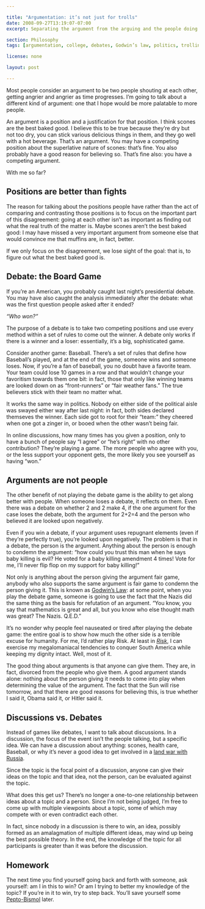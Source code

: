 ```yaml
---

title: "Argumentation: it’s not just for trolls"
date: 2008-09-27T13:19:07-07:00
excerpt: Separating the argument from the arguing and the people doing the arguing lets us talk about topics in a broader depth and get things done.

section: Philosophy
tags: [argumentation, college, debates, Godwin’s law, politics, trolling, philosophy]

license: none

layout: post

---
```


Most people consider an argument to be two people shouting at each other, getting angrier and angrier as time progresses. I’m going to talk about a different kind of argument: one that I hope would be more palatable to more people.

An argument is a position and a justification for that position. I think scones are the best baked good. I believe this to be true because they’re dry but not too dry, you can stick various delicious things in them, and they go well with a hot beverage. That’s an argument. You may have a competing position about the superlative nature of scones: that’s fine. You also probably have a good reason for believing so. That’s fine also: you have a competing argument.

With me so far?

## Positions are better than fights

The reason for talking about the positions people have rather than the act of comparing and contrasting those positions is to focus on the important part of this disagreement: going at each other isn’t as important as finding out what the real truth of the matter is. Maybe scones aren’t the best baked good: I may have missed a very important argument from someone else that would convince me that muffins are, in fact, better.

If we only focus on the disagreement, we lose sight of the goal: that is, to figure out what the best baked good is.

## Debate: the Board Game

If you’re an American, you probably caught last night’s presidential debate. You may have also caught the analysis immediately after the debate: what was the first question people asked after it ended?

*“Who won?”*

The purpose of a debate is to take two competing positions and use every method within a set of rules to come out the winner. A debate only works if there is a winner and a loser: essentially, it’s a big, sophisticated game.

Consider another game: Baseball. There’s a set of rules that define how Baseball’s played, and at the end of the game, someone wins and someone loses. Now, if you’re a fan of baseball, you no doubt have a favorite team. Your team could lose 10 games in a row and that wouldn’t change your favoritism towards them one bit: in fact, those that only like winning teams are looked down on as “front-runners” or “fair weather fans.” The true believers stick with their team no matter what.

It works the same way in politics. Nobody on either side of the political aisle was swayed either way after last night: in fact, both sides declared themseves the winner. Each side got to root for their “team:” they cheered when one got a zinger in, or booed when the other wasn’t being fair.

In online discussions, how many times has you given a position, only to have a bunch of people say “I agree” or “he’s right” with no other contribution? They’re playing a game. The more people who agree with you, or the less support your opponent gets, the more likely you see yourself as having “won.”

## Arguments are not people

The other benefit of not playing the debate game is the ability to get along better with people. When someone loses a debate, it reflects on them. Even there was a debate on whether 2 and 2 make 4, if the one argument for the case loses the debate, both the argument for 2+2=4 and the person who believed it are looked upon negatively.

Even if you win a debate, if your argument uses repugnant elements (even if they’re perfectly true), you’re looked upon negatively. The problem is that in a debate, the person is the argument. Anything about the person is enough to condemn the argument: “how could you trust this man when he says baby killing is evil? He voted for a baby killing amendment 4 times! Vote for me, I’ll never flip flop on my support for baby killing!”

Not only is anything about the person giving the argument fair game, anybody who also supports the same argument is fair game to condemn the person giving it. This is known as [Godwin’s Law][1]: at some point, when you play the debate game, someone is going to use the fact that the Nazis did the same thing as the basis for refutation of an argument. “You know, you say that mathematics is great and all, but you know who else thought math was great? The Nazis. Q.E.D.”

It’s no wonder why people feel nauseated or tired after playing the debate game: the entire goal is to show how much the other side is a terrible excuse for humanity. For me, I’d rather play Risk. At least in [*Risk*][2], I can exercise my megalomaniacal tendencies to conquer South America while keeping my dignity intact. Well, most of it.

The good thing about arguments is that anyone can give them. They are, in fact, divorced from the people who give them. A good argument stands alone: nothing about the person giving it needs to come into play when determining the value of the argument. The fact that the Sun will rise tomorrow, and that there are good reasons for believing this, is true whether I said it, Obama said it, or Hitler said it.

## Discussions vs. Debates

Instead of games like debates, I want to talk about discussions. In a discussion, the focus of the event isn’t the people talking, but a specific idea. We can have a discussion about anything: scones, health care, Baseball, or why it’s never a good idea to get involved in a [land war with Russia][3].

Since the topic is the focal point of a discussion, anyone can give their ideas on the topic and that idea, not the person, can be evaluated against the topic.

What does this get us? There’s no longer a one-to-one relationship between ideas about a topic and a person. Since I’m not being judged, I’m free to come up with multiple viewpoints about a topic, some of which may compete with or even contradict each other.

In fact, since nobody in a discussion is there to win, an idea, possibly formed as an amalagmation of multiple different ideas, may wind up being the best possible theory. In the end, the knowledge of the topic for all participants is greater than it was before the discussion.

## Homework

The next time you find yourself going back and forth with someone, ask yourself: am I in this to win? Or am I trying to better my knowledge of the topic? If you’re in it to win, try to step back. You’ll save yourself some [Pepto-Bismol][4] later.

[1]: http://en.wikipedia.org/wiki/Godwin's_law "Wikipedia article on Godwin’s Law"
[2]: http://en.wikipedia.org/wiki/Risk_(game) "Wikipedia article on the game Risk"
[3]: http://en.wikipedia.org/wiki/French_invasion_of_Russia "Wikipedia article on the French invasion of Russia"
[4]: http://www.pepto-bismol.com/ "Pepto-Bismol website"
